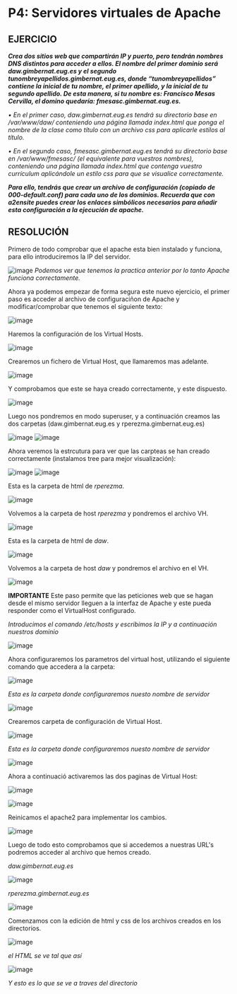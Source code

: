 # P4: Servidores virtuales de Apache

## EJERCICIO

***Crea dos sitios web que compartirán IP y puerto, pero tendrán nombres DNS distintos 
para acceder a ellos. El nombre del primer dominio será daw.gimbernat.eug.es y el 
segundo tunombreyapellidos.gimbernat.eug.es, donde “tunombreyapellidos” contiene 
la inicial de tu nombre, el primer apellido, y la inicial de tu segundo apellido. De esta 
manera, si tu nombre es: Francisco Mesas Cervilla, el domino quedaría: 
fmesasc.gimbernat.eug.es.***

*• En el primer caso, daw.gimbernat.eug.es tendrá su directorio base en 
/var/www/daw/ conteniendo una página llamada index.html que ponga el 
nombre de la clase como título con un archivo css para aplicarle estilos al título.*

*• En el segundo caso, fmesasc.gimbernat.eug.es tendrá su directorio base en 
/var/www/fmesasc/ (el equivalente para vuestros nombres), conteniendo una 
página llamada index.html que contenga vuestro currículum aplicándole un 
estilo css para que se visualice correctamente.*

***Para ello, tendrás que crear un archivo de configuración (copiado de 000-default.conf) 
para cada uno de los dominios. Recuerda que con a2ensite puedes crear los enlaces 
simbólicos necesarios para añadir esta configuración a la ejecución de apache.***

## RESOLUCIÓN

Primero de todo comprobar que el apache esta bien instalado y funciona, para ello introduciremos la IP del servidor.

![image](https://user-images.githubusercontent.com/113515330/202173045-f3b6f64f-90b9-405b-8e34-909d1244b090.png)
*Podemos ver que tenemos la practica anterior por lo tanto Apache funciona correctamente.*


Ahora ya podemos empezar de forma segura este nuevo ejercicio, el primer paso es acceder al archivo de configuraciñon de Apache
y modificar/comprobar que tenemos el siguiente texto:

![image](https://user-images.githubusercontent.com/113515330/202173754-e7f69834-f468-4a8a-8da1-9a5402e14bca.png)

Haremos la configuración de los Virtual Hosts.

![image](https://user-images.githubusercontent.com/113515330/202183680-b8f0df28-2040-448d-a057-ac5a9f5c4bd4.png)

Crearemos un fichero de Virtual Host, que llamaremos mas adelante.

![image](https://user-images.githubusercontent.com/113515330/202184933-2b8badae-d706-4d98-8dab-14a4e0ea84f6.png)

Y comprobamos que este se haya creado correctamente, y este dispuesto.

![image](https://user-images.githubusercontent.com/113515330/202185041-76b1ad92-b6ae-4a22-b8cf-0401e47db0ed.png)

Luego nos pondremos en modo superuser, y a continuación creamos las dos carpetas (daw.gimbernat.eug.es y rperezma.gimbernat.eug.es)

![image](https://user-images.githubusercontent.com/113515330/202177221-deff15fb-4819-4cfc-a460-81d3d020bdf1.png)
![image](https://user-images.githubusercontent.com/113515330/202177289-4b8df79a-dc30-4c34-b927-99bb9e8a0abe.png)

Ahora veremos la estrcutura para ver que las carpteas se han creado correctamente (instalamos tree para mejor visualización):

![image](https://user-images.githubusercontent.com/113515330/202177456-6bc7e582-87f2-41b5-a32a-79ce3487b0ee.png)
![image](https://user-images.githubusercontent.com/113515330/202177503-d2df6d11-1f28-4dfa-8caa-8281170824b1.png)

Esta es la carpeta de html de *rperezma*.

![image](https://user-images.githubusercontent.com/113515330/202190599-0417f885-9c80-478d-99f5-e7f3b82503c2.png)

Volvemos a la carpeta de host *rperezma* y pondremos el archivo VH.

![image](https://user-images.githubusercontent.com/113515330/202190179-b927bef4-becd-4700-8209-e447d9bc4805.png)

Esta es la carpeta de html de *daw*.

![image](https://user-images.githubusercontent.com/113515330/202190684-ffd7e0d4-fc41-4d76-8f6b-4e84efac5d09.png)

Volvemos a la carpeta de host *daw* y pondremos el archivo en el VH.

![image](https://user-images.githubusercontent.com/113515330/202190979-868044b2-86b0-4a8f-8b3a-d5bddc7e8cbb.png)

**IMPORTANTE** Este paso permite que las peticiones web que se hagan desde el mismo servidor lleguen a la interfaz de Apache y este pueda responder como
el VirtualHost configurado.

*Introducimos el comando /etc/hosts y escribimos la IP y a continuación nuestros dominio*

![image](https://user-images.githubusercontent.com/113515330/202179830-1447df9e-8741-4df5-9509-93123b48d111.png)

Ahora configuraremos los parametros del virtual host, utilizando el siguiente comando que accedera a la carpeta:

![image](https://user-images.githubusercontent.com/113515330/202186625-712d91a5-d00e-43f6-badf-39adbcfdac80.png)

*Esta es la carpeta donde configuraremos nuesto nombre de servidor*

![image](https://user-images.githubusercontent.com/113515330/202187012-8fdfac7d-3de1-47ba-9d8b-a89ad520324c.png)

Crearemos carpeta de configuración de Virtual Host.

![image](https://user-images.githubusercontent.com/113515330/202187466-97722d2e-0a2d-40f0-bfb4-7e7f573c158f.png)

*Esta es la carpeta donde configuraremos nuesto nombre de servidor*

![image](https://user-images.githubusercontent.com/113515330/202187762-dd3b59dd-b61f-4ddf-a3a8-6d697b198726.png)


Ahora a continuació activaremos las dos paginas de Virtual Host:

![image](https://user-images.githubusercontent.com/113515330/202188203-1fa32ec4-6094-49e1-a721-d41d9e653388.png)

![image](https://user-images.githubusercontent.com/113515330/202188110-796502e3-488b-481f-a1e5-437d4c800bc3.png)

Reinicamos el apache2 para implementar los cambios.

![image](https://user-images.githubusercontent.com/113515330/202188459-e586c75c-49c5-4f6d-87d2-504adb0da7fa.png)

Luego de todo esto comprobamos que si accedemos a nuestras URL's podremos acceder al archivo que hemos creado.

*daw.gimbernat.eug.es*

![image](https://user-images.githubusercontent.com/113515330/202191428-861d9a85-d9fe-47b3-be39-4516f766963c.png)

*rperezma.gimbernat.eug.es*

![image](https://user-images.githubusercontent.com/113515330/202191635-311f903a-ce08-4597-a5fb-70d1b516cf5a.png)

Comenzamos con la edición de html y css de los archivos creados en los directorios.

![image](https://user-images.githubusercontent.com/113515330/202286234-1a347e26-c4e8-49b8-92a7-42d0ece1f971.png)

*el HTML se ve tal que así*

![image](https://user-images.githubusercontent.com/113515330/202286316-a280bb32-4d4c-4201-8403-6d74c6bbd148.png)

*Y esto es lo que se ve a traves del directorio*





